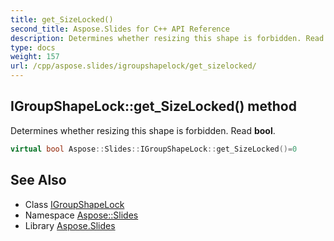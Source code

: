 ```yaml
---
title: get_SizeLocked()
second_title: Aspose.Slides for C++ API Reference
description: Determines whether resizing this shape is forbidden. Read bool.
type: docs
weight: 157
url: /cpp/aspose.slides/igroupshapelock/get_sizelocked/
---
```

## IGroupShapeLock::get_SizeLocked() method


Determines whether resizing this shape is forbidden. Read **bool**.

```cpp
virtual bool Aspose::Slides::IGroupShapeLock::get_SizeLocked()=0
```

## See Also

* Class [IGroupShapeLock](./)
* Namespace [Aspose::Slides](../)
* Library [Aspose.Slides](../../)